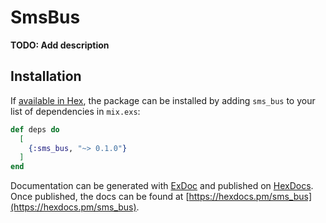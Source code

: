 # SmsBus

**TODO: Add description**

## Installation

If [available in Hex](https://hex.pm/docs/publish), the package can be installed
by adding `sms_bus` to your list of dependencies in `mix.exs`:

```elixir
def deps do
  [
    {:sms_bus, "~> 0.1.0"}
  ]
end
```

Documentation can be generated with [ExDoc](https://github.com/elixir-lang/ex_doc)
and published on [HexDocs](https://hexdocs.pm). Once published, the docs can
be found at [https://hexdocs.pm/sms_bus](https://hexdocs.pm/sms_bus).

